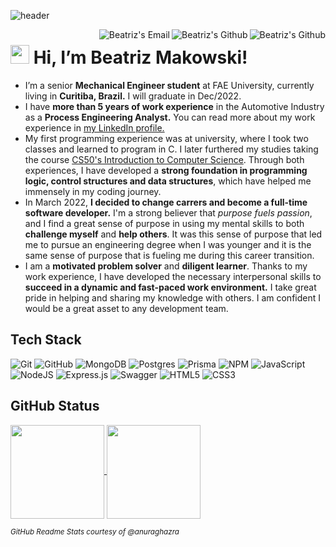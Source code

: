 ![header](https://user-images.githubusercontent.com/86008015/172172577-f0afe3b9-8020-4e9c-961e-046a30cf8216.jpg)

<a href="https://github.com/beatrizmakowski">
  <img align="right" alt="Beatriz's Github" heigth="100px" src="https://img.shields.io/badge/-GitHub-black?style=flat-square&logo=Github&logoColor=white&link=https://github.com/beatrizmakowski"/>
</a>
<a href="https://www.linkedin.com/in/beatriz-makowski/">
  <img align="right" alt="Beatriz's Github" heigth="100px" src="https://img.shields.io/badge/-LinkedIn-blue?style=flat-square&logo=Linkedin&logoColor=white&link=https://www.linkedin.com/in/beatriz-makowski/"/>
</a>
<a href="mailto:bemakow@gmail.com">
  <img align="right" alt="Beatriz's Email" heigth="100px" src="https://img.shields.io/badge/-Gmail-c14438?style=flat-square&logo=Gmail&logoColor=white&link=mailto:bemakow@gmail.com"/>
</a>

<img src="https://raw.githubusercontent.com/braydonwang/braydonwang/main/wave.gif" height="30px"> Hi, I’m Beatriz Makowski!
===============	

- I’m a senior <b>Mechanical Engineer student</b> at FAE University, currently living in <b>Curitiba, Brazil.</b> I will graduate in Dec/2022.
- I have <b>more than 5 years of work experience</b> in the Automotive Industry as a <b>Process Engineering Analyst.</b> You can read more about my work experience in [my LinkedIn profile.](https://www.linkedin.com/in/beatriz-makowski/)
- My first programming experience was at university, where I took two classes and learned to program in C. I later furthered my studies taking the course [CS50's Introduction to Computer Science](https://www.edx.org/course/introduction-computer-science-harvardx-cs50x). Through both experiences, I have developed a <b>strong foundation in programming logic, control structures and data structures</b>, which have helped me immensely in my coding journey.
- In March 2022, <b>I decided to change carrers and become a full-time software developer.</b> I'm a strong believer that <i>purpose fuels passion</i>, and I find a great sense of purpose in using my mental skills to both <b>challenge myself</b> and <b>help others</b>. It was this sense of purpose that led me to pursue an engineering degree when I was younger and it is the same sense of purpose that is fueling me during this career transition.
- I am a <b>motivated problem solver</b> and <b>diligent learner</b>. Thanks to my work experience, I have developed the necessary interpersonal skills to <b>succeed in a dynamic and fast-paced work environment.</b> I take great pride in helping and sharing my knowledge with others. I am confident I would be a great asset to any development team.


## Tech Stack
![Git](https://img.shields.io/badge/git-%23F05033.svg?style=for-the-badge&logo=git&logoColor=white)
![GitHub](https://img.shields.io/badge/github-%23121011.svg?style=for-the-badge&logo=github&logoColor=white)
![MongoDB](https://img.shields.io/badge/MongoDB-%234ea94b.svg?style=for-the-badge&logo=mongodb&logoColor=white)
![Postgres](https://img.shields.io/badge/postgres-%23316192.svg?style=for-the-badge&logo=postgresql&logoColor=white)
![Prisma](https://img.shields.io/badge/Prisma-3982CE?style=for-the-badge&logo=Prisma&logoColor=white)
![NPM](https://img.shields.io/badge/NPM-%23000000.svg?style=for-the-badge&logo=npm&logoColor=white)
![JavaScript](https://img.shields.io/badge/javascript-%23323330.svg?style=for-the-badge&logo=javascript&logoColor=%23F7DF1E)
![NodeJS](https://img.shields.io/badge/node.js-6DA55F?style=for-the-badge&logo=node.js&logoColor=white)
![Express.js](https://img.shields.io/badge/express.js-%23404d59.svg?style=for-the-badge&logo=express&logoColor=%2361DAFB)
![Swagger](https://img.shields.io/badge/-Swagger-%23Clojure?style=for-the-badge&logo=swagger&logoColor=white)
![HTML5](https://img.shields.io/badge/html5-%23E34F26.svg?style=for-the-badge&logo=html5&logoColor=white)
![CSS3](https://img.shields.io/badge/css3-%231572B6.svg?style=for-the-badge&logo=css3&logoColor=white)

## GitHub Status

<a href="https://github.com/anuraghazra/github-readme-stats">
  <img align="center" height="150em" src="https://github-readme-stats.vercel.app/api?username=beatrizmakowski&show_icons=true&include_all_commits=true)" />
</a>
<a href="https://github.com/anuraghazra/github-readme-stats">
  <img align="center" height="150em" src="https://github-readme-stats.vercel.app/api/top-langs/?username=beatrizmakowski&layout=compact" />
</a>

<p><i><sub>GitHub Readme Stats courtesy of @anuraghazra</sub></i></p>
